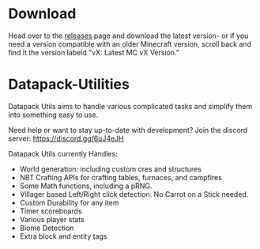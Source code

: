# Download
Head over to the [releases](https://github.com/ImCoolYeah105/Datapack-Utilities/releases) page and download the latest version- or if you need a version compatible with an older Minecraft version, scroll back and find it the version labeld "vX: Latest MC vX Version."

# Datapack-Utilities
Datapack Utils aims to handle various complicated tasks and simplify them into something easy to use.

Need help or want to stay up-to-date with development? Join the discord server: https://discord.gg/6uJ4eJH

Datapack Utils currently Handles:

* World generation: including custom ores and structures
* NBT Crafting APIs for crafting tables, furnaces, and campfires
* Some Math functions, including a pRNG.
* Villager based Left/Right click detection. No Carrot on a Stick needed.
* Custom Durability for any item
* Timer scoreboards
* Various player stats
* Biome Detection
* Extra block and entity tags
